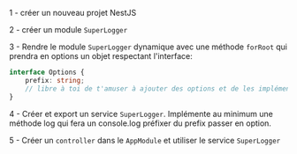 1 - créer un nouveau projet NestJS

2 - créer un module `SuperLogger`

3 - Rendre le module `SuperLogger` dynamique avec une méthode `forRoot` qui prendra en options un objet respectant l'interface:
```ts
interface Options {
    prefix: string;
    // libre à toi de t'amuser à ajouter des options et de les implémenter
}
```

4 - Créer et export un service `SuperLogger`. Implémente au minimum une méthode log qui fera un console.log préfixer du prefix passer en option.

5 - Créer un `controller` dans le `AppModule` et utiliser le service `SuperLogger`
